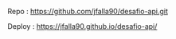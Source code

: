 Repo :  https://github.com/jfalla90/desafio-api.git

Deploy : https://jfalla90.github.io/desafio-api/